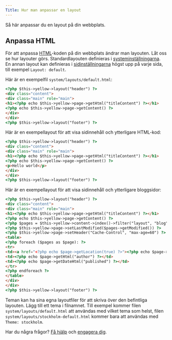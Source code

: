 ```yaml
---
Title: Hur man anpassar en layout
---
```

Så här anpassar du en layout på din webbplats. 

## Anpassa HTML

För att anpassa [HTML](https://www.w3schools.com/html/)-koden på din webbplats ändrar man layouten. Låt oss se hur layouter görs. Standardlayouten definieras i [systeminställningarna](how-to-change-the-system#systeminställningar). En annan layout kan definieras i [sidinställningarna](how-to-change-the-system#sidinställningar) högst upp på varje sida, till exempel `Layout: default`. 

Här är en exempelfil `system/layouts/default.html`:

``` html
<?php $this->yellow->layout("header") ?>
<div class="content">
<div class="main" role="main">
<h1><?php echo $this->yellow->page->getHtml("titleContent") ?></h1>
<?php echo $this->yellow->page->getContent() ?>
</div>
</div>
<?php $this->yellow->layout("footer") ?>
```

Här är en exempellayout för att visa sidinnehåll och ytterligare HTML-kod:

``` html
<?php $this->yellow->layout("header") ?>
<div class="content">
<div class="main" role="main">
<h1><?php echo $this->yellow->page->getHtml("titleContent") ?></h1>
<?php echo $this->yellow->page->getContent() ?>
<p>Hello world</p>
</div>
</div>
<?php $this->yellow->layout("footer") ?>
```

Här är en exempellayout för att visa sidinnehåll och ytterligare bloggsidor: 

``` html
<?php $this->yellow->layout("header") ?>
<div class="content">
<div class="main" role="main">
<h1><?php echo $this->yellow->page->getHtml("titleContent") ?></h1>
<?php echo $this->yellow->page->getContent() ?>
<?php $pages = $this->yellow->content->index()->filter("layout", "blog")->sort("published", false)->limit(5) ?>
<?php $this->yellow->page->setLastModified($pages->getModified()) ?>
<?php $this->yellow->page->setHeader("Cache-Control", "max-age=60") ?>
<table>
<?php foreach ($pages as $page): ?>
<tr>
<td><a href="<?php echo $page->getLocation(true) ?>"><?php echo $page->getHtml("title") ?></a></td>
<td><?php echo $page->getHtml("author") ?></td>
<td><?php echo $page->getDateHtml("published") ?></td>
</tr>
<?php endforeach ?>
</table>
</div>
</div>
<?php $this->yellow->layout("footer") ?>
```

Teman kan ha sina egna layoutfiler för att skriva över den befintliga layouten. Lägg till ett tema i filnamnet. Till exempel kommer filen `system/layouts/default.html` att användas med vilket tema som helst, filen `system/layouts/stockholm-default.html` kommer bara att användas med `Theme: stockholm`. 

Har du några frågor? [Få hjälp](.) och [engagera dig](contributing-guidelines).
